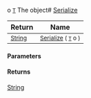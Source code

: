  o  [`T`](./NetCoreSerializationHelper-100664136.md)    The object# [Serialize](./NetCoreSerializationHelper-100664136.md)



| Return | Name | 
| --- | --- | 
| <sub>[String](https://docs.microsoft.com/en-us/dotnet/api/System.String)</sub>| <sub>[Serialize](./NetCoreSerializationHelper-100664136.md) ( [`T`](./NetCoreSerializationHelper-100664136.md) o )</sub>| <br>


#### Parameters

#### Returns
[String](https://docs.microsoft.com/en-us/dotnet/api/System.String)
